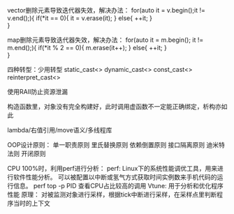 vector删除元素导致迭代器失效，解决办法：
    for(auto it = v.begin();it != v.end();){
        if(*it == 0){
            it = v.erase(it);
        }
        else{
            ++it;
        }    
    }

map删除元素导致迭代器失效，解决办法：
    for(auto it = m.begin(); it != m.end();){
        if(*it % 2 == 0){
            m.erase(it++);
        }
        else{
            ++it;
        }        
    }

四种转型：少用转型
    static_cast<>
    dynamic_cast<>
    const_cast<>
    reinterpret_cast<>
    
使用RAII防止资源泄漏
    
构造函数里，对象没有完全构建好，此时调用虚函数不一定能正确绑定，析构亦如此

lambda/右值引用/move语义/多线程库

OOP设计原则：
    单一职责原则
    里氏替换原则
    依赖倒置原则
    接口隔离原则
    迪米特法则
    开闭原则
    
CPU 100%时，利用perf进行分析：
    perf:
        Linux下的系统性能调优工具，用来进行软件性能分析。
        可以被配置以中断或氢气方式获取时间实例数来手机代码的运行信息。
        perf top -p PID
        查看CPU占比较高的调用
    Vtune:
        用于分析和优化程序性能
    原理：
        对被监测对象进行采样，根据tick中断进行采样，在采样点里判断程序当时的上下文
    
    
    
    
    
    
    
    
    
    
    
    









